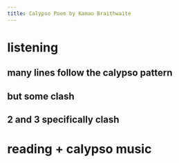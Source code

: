 ```yaml
---
title: Calypso Poem by Kamau Braithwaite
---
```


# listening

## many lines follow the calypso pattern

## but some clash

## 2 and 3 specifically clash

# reading + calypso music
